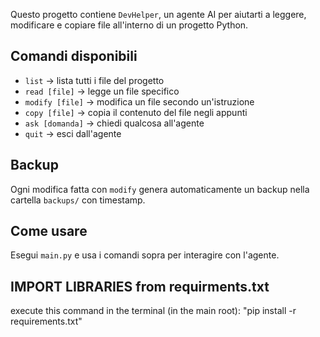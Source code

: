 Questo progetto contiene `DevHelper`, un agente AI per aiutarti a leggere, modificare e copiare file all'interno di un progetto Python.

## Comandi disponibili

- `list` → lista tutti i file del progetto
- `read [file]` → legge un file specifico
- `modify [file]` → modifica un file secondo un'istruzione
- `copy [file]` → copia il contenuto del file negli appunti
- `ask [domanda]` → chiedi qualcosa all'agente
- `quit` → esci dall'agente

## Backup
Ogni modifica fatta con `modify` genera automaticamente un backup nella cartella `backups/` con timestamp.

## Come usare
Esegui `main.py` e usa i comandi sopra per interagire con l'agente.

## IMPORT LIBRARIES from requirments.txt
execute this command in the terminal (in the main root): "pip install -r requirements.txt"
